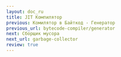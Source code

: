 ```yaml
---
layout: doc_ru
title: JIT Компилятор
previous: Комилятор в Байткод - Генератор
previous_url: bytecode-compiler/generator
next: Сборщик мусора
next_url: garbage-collector
review: true
---
```


